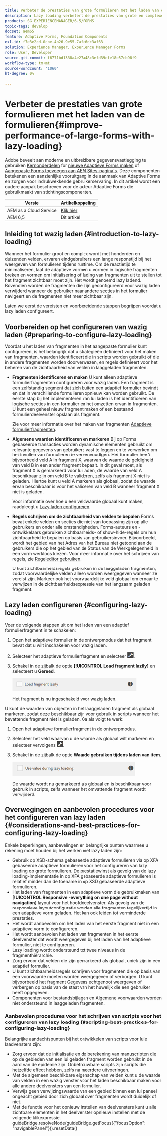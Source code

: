 ```yaml
---
title: Verbeter de prestaties van grote formulieren met het laden van de formulieren
description: Lazy loading verbetert de prestaties van grote en complexe adaptieve formulieren aanzienlijk door de initialisatie en het laden van formulierfragmenten uit te stellen totdat deze zichtbaar zijn.
products: SG_EXPERIENCEMANAGER/6.5/FORMS
topic-tags: develop
docset: aem65
feature: Adaptive Forms, Foundation Components
exl-id: f7e3e2cd-0cbe-4b26-9e55-7afc6dc3af63
solution: Experience Manager, Experience Manager Forms
role: User, Developer
source-git-commit: f6771bd1338a4e27a48c3efd39efe18e57cb98f9
workflow-type: tm+mt
source-wordcount: '1060'
ht-degree: 0%

---
```


# Verbeter de prestaties van grote formulieren met het laden van de formulieren{#improve-performance-of-large-forms-with-lazy-loading}

<span class="preview"> Adobe beveelt aan moderne en uitbreidbare gegevensvastlegging te gebruiken [Kernonderdelen](https://experienceleague.adobe.com/docs/experience-manager-core-components/using/adaptive-forms/introduction.html) for [nieuwe Adaptieve Forms maken](/help/forms/using/create-an-adaptive-form-core-components.md) of [Aangepaste Forms toevoegen aan AEM Sites-pagina&#39;s](/help/forms/using/create-or-add-an-adaptive-form-to-aem-sites-page.md). Deze componenten betekenen een aanzienlijke vooruitgang in de aanmaak van Adaptive Forms en zorgen voor indrukwekkende gebruikerservaring. In dit artikel wordt een oudere aanpak beschreven voor de auteur Adaptive Forms die gebruikmaakt van stichtingscomponenten. </span>

| Versie | Artikelkoppeling |
| -------- | ---------------------------- |
| AEM as a Cloud Service | [Klik hier](https://experienceleague.adobe.com/docs/experience-manager-cloud-service/content/forms/adaptive-forms-authoring/authoring-adaptive-forms-foundation-components/create-an-adaptive-form-on-forms-cs/lazy-loading-adaptive-forms.html) |
| AEM 6,5 | Dit artikel |

## Inleiding tot wazig laden {#introduction-to-lazy-loading}

Wanneer het formulier groot en complex wordt met honderden en duizenden velden, ervaren eindgebruikers een lange responstijd bij het weergeven van formulieren tijdens runtime. Om de reactietijd te minimaliseren, laat de adaptieve vormen u vormen in logische fragmenten breken en vormen om initialisering of lading van fragmenten uit te stellen tot het fragment zichtbaar moet zijn. Het wordt genoemd lazy ladend. Bovendien worden de fragmenten die zijn geconfigureerd voor wazig laden verwijderd wanneer de gebruiker naar andere secties in het formulier navigeert en de fragmenten niet meer zichtbaar zijn.

Laten we eerst de vereisten en voorbereidende stappen begrijpen voordat u lazy laden configureert.

## Voorbereiden op het configureren van wazig laden {#preparing-to-configure-lazy-loading}

Voordat u het laden van fragmenten in het aangepaste formulier kunt configureren, is het belangrijk dat u strategieën definieert voor het maken van fragmenten, waarden identificeert die in scripts worden gebruikt of die in andere fragmenten worden doorverwezen, en regels definieert voor het beheren van de zichtbaarheid van velden in laaggeladen fragmenten.

* **Fragmenten identificeren en maken**
U kunt alleen adaptieve formulierfragmenten configureren voor wazig laden. Een fragment is een zelfstandig segment dat zich buiten een adaptief formulier bevindt en dat in verschillende formulieren opnieuw kan worden gebruikt. De eerste stap bij het implementeren van lui laden is het identificeren van logische secties in een formulier en het omzetten ervan in fragmenten. U kunt een geheel nieuw fragment maken of een bestaand formulierdeelvenster opslaan als fragment.

  Zie voor meer informatie over het maken van fragmenten [Adaptieve formulierfragmenten](../../forms/using/adaptive-form-fragments.md).

* **Algemene waarden identificeren en markeren**
Bij op Forms gebaseerde transacties worden dynamische elementen gebruikt om relevante gegevens van gebruikers vast te leggen en te verwerken om het invullen van formulieren te vereenvoudigen. Het formulier heeft bijvoorbeeld veld A in fragment X, waarvan de waarde de geldigheid van veld B in een ander fragment bepaalt. In dit geval moet, als fragment X is gemarkeerd voor lui laden, de waarde van veld A beschikbaar zijn om veld B te valideren, zelfs als fragment X niet is geladen. Hiertoe kunt u veld A markeren als globaal, zodat de waarde ervan beschikbaar is voor het valideren van veld B wanneer fragment X niet is geladen.

  Voor informatie over hoe u een veldwaarde globaal kunt maken, raadpleegt u [Lazy laden configureren](../../forms/using/lazy-loading-adaptive-forms.md#p-configuring-lazy-loading-p).

* **Regels schrijven om de zichtbaarheid van velden te bepalen**
Forms bevat enkele velden en secties die niet van toepassing zijn op alle gebruikers en onder alle omstandigheden. Forms-auteurs en -ontwikkelaars gebruiken zichtbaarheids- of show-hide-regels om hun zichtbaarheid te bepalen op basis van gebruikersinvoer. Bijvoorbeeld, wordt het gebied van het Adres van het Bureau niet getoond aan de gebruikers die op het gebied van de Status van de Werkgelegenheid in een vorm werkloos kiezen. Voor meer informatie over het schrijven van regels, zie [Regeleditor gebruiken](../../forms/using/rule-editor.md).

  U kunt zichtbaarheidsregels gebruiken in de laaggeladen fragmenten, zodat voorwaardelijke velden alleen worden weergegeven wanneer ze vereist zijn. Markeer ook het voorwaardelijke veld globaal om ernaar te verwijzen in de zichtbaarheidsexpressie van het langzaam geladen fragment.

## Lazy laden configureren {#configuring-lazy-loading}

Voer de volgende stappen uit om het laden van een adaptief formulierfragment in te schakelen:

1. Open het adaptieve formulier in de ontwerpmodus dat het fragment bevat dat u wilt inschakelen voor wazig laden.
1. Selecteer het adaptieve formulierfragment en selecteer ![cmppr](assets/cmppr.png).
1. Schakel in de zijbalk de optie **[!UICONTROL Load fragment lazily]** en selecteert u **Gereed**.

   ![Lazy loading inschakelen voor het adaptieve formulierfragment](assets/lazy-loading-fragment.png)

   Het fragment is nu ingeschakeld voor wazig laden.

U kunt de waarden van objecten in het laaggeladen fragment als globaal markeren, zodat deze beschikbaar zijn voor gebruik in scripts wanneer het bevattende fragment niet is geladen. Ga als volgt te werk:

1. Open het adaptieve formulierfragment in de ontwerpmodus.
1. Selecteer het veld waarvan u de waarde als globaal wilt markeren en selecteer vervolgens ![cmppr](assets/cmppr.png).
1. Schakel in de zijbalk de optie **Waarde gebruiken tijdens laden van item**.

   ![Lazy loading field in sidebar](assets/enable-lazy-loading.png)

   De waarde wordt nu gemarkeerd als globaal en is beschikbaar voor gebruik in scripts, zelfs wanneer het omvattende fragment wordt verwijderd.

## Overwegingen en aanbevolen procedures voor het configureren van lazy laden {#considerations-and-best-practices-for-configuring-lazy-loading}

Enkele beperkingen, aanbevelingen en belangrijke punten waarmee u rekening moet houden bij het werken met lazy laden zijn:

* Gebruik op XSD-schema gebaseerde adaptieve formulieren via op XFA gebaseerde adaptieve formulieren voor het configureren van lazy loading op grote formulieren. De prestatiewinst als gevolg van de lazy loading-implementatie in op XFA gebaseerde adaptieve formulieren is relatief minder dan de toename in op XSD gebaseerde adaptieve formulieren.
* Het laden van fragmenten in een adaptieve vorm die gebruikmaken van **[!UICONTROL Responsive -everything on one page without navigation]** layout voor het hoofddeelvenster. Als gevolg van de responsieve layoutconfiguratie worden alle fragmenten tegelijkertijd in een adaptieve vorm geladen. Het kan ook leiden tot verminderde prestaties.
* Het wordt aanbevolen om het laden van het eerste fragment niet in een adaptieve vorm te configureren.
* Het wordt aanbevolen het laden van fragmenten in het eerste deelvenster dat wordt weergegeven bij het laden van het adaptieve formulier, niet te configureren.
* Lazy loading wordt ondersteund tot twee niveaus in de fragmenthiërarchie.
* Zorg ervoor dat velden die zijn gemarkeerd als globaal, uniek zijn in een adaptief formulier.
* U kunt zichtbaarheidsregels schrijven voor fragmenten die op basis van een voorwaarde moeten worden weergegeven of verborgen. U kunt bijvoorbeeld het fragment Gegevens echtgenoot weergeven of verbergen op basis van de staat van het huwelijk die een gebruiker heeft opgegeven.
* Componenten voor bestandsbijlagen en Algemene voorwaarden worden niet ondersteund in laaggeladen fragmenten.

### Aanbevolen procedures voor het schrijven van scripts voor het configureren van lazy loading {#scripting-best-practices-for-configuring-lazy-loading}

Belangrijke aandachtspunten bij het ontwikkelen van scripts voor luie laadvensters zijn:

* Zorg ervoor dat de initialisatie en de berekening van manuscripten die op de gebieden van een lui geladen fragment worden gebruikt in de aard van de epidemie zijn. Onbetrouwbare scripts zijn scripts die hetzelfde effect hebben, zelfs na meerdere uitvoeringen.
* Met de algemeen beschikbare eigenschap van velden kunt u de waarde van velden in een wazig venster voor het laden beschikbaar maken voor alle andere deelvensters van een formulier.
* Verwijs geen verwijzingswaarde van een gebied binnen een lui paneel ongeacht gebied door zich globaal over fragmenten wordt duidelijk of niet.
* Met de functie voor het opnieuw instellen van deelvensters kunt u alle zichtbare elementen in het deelvenster opnieuw instellen met de volgende klikexpressie.\
  guideBridge.resolveNode(guideBridge.getFocus({&quot;focusOption&quot;: &quot;navigablePanel&quot;})).resetData()
